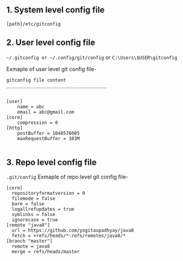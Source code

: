 ## 1. System level config file 
`[path]/etc/gitconfig`

## 2. User level config file
`~/.gitconfig or ~/.config/git/config` or `C:\Users\$USER\gitconfig`

Exmaple of user level git config file-

```
gitconfig file content
_____________________________________


[user]
	name = abc
	email = abc@gmail.com
[core]
	compression = 0
[http]
	postBuffer = 1048576005
	maxRequestBuffer = 103M
  
  ```
  ## 3. Repo level config file
  `.git/config`
  Exmaple of repo level git config file-
  
  ```
  [core]
	repositoryformatversion = 0
	filemode = false
	bare = false
	logallrefupdates = true
	symlinks = false
	ignorecase = true
[remote "java8"]
	url = https://github.com/yogitaupadhyay/java8
	fetch = +refs/heads/*:refs/remotes/java8/*
[branch "master"]
	remote = java8
	merge = refs/heads/master

  
  ```
  
  
  
